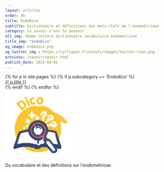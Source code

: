 ```yaml
---
layout: articles
order: 95
title: EndoDico
subtitle: Dictionnaire et définitions des mots-clefs de l'endométriose et l'adénomyose, du cycle menstruel, du corps féminin.
category: Le savoir c'est le pouvoir
alt_img: femme lecture dictionnaire vocabulaire endometriose
title_img: "EndoDico"
og_image: endodico.png
og_twitter_img : https://cycliques.fr/assets/images/twitter-lien.png
previous: /savoir/savoir.html
publish_date: 2021-04-01
---
```

<div class="dico-block">
  <div class="dico">
    {% for p in site.pages %}
      {% if p.subcategory == 'Endodico' %}
        <div class="icone-dico {% if p.url == page.url %} glass {% endif %}">
          <a href="{{ p.url }}">{{ p.title }}</a>
        </div>
      {% endif %}
    {% endfor %}
  </div>
  <div class="dico-definition">
    <img src="/assets/images/svg/icones/dico-icone.svg" title="Icone Endodico" width="220" height="220">
    <p class="dinomik">Du vocabulaire et des définitions sur l'endométriose.</p>
  </div>
</div>